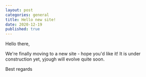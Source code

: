 ```yaml
---
layout: post
categories: general
title: Hello new site!
date: 2020-12-19
published: true
---
```


Hello there,

We're finally moving to a new site - hope you'd like it!
It is under construction yet, yjough will evolve quite soon.

Best regards
